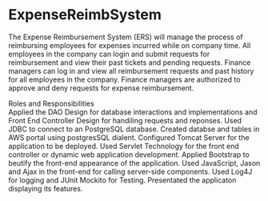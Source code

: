 # ExpenseReimbSystem
The Expense Reimbursement System (ERS) will manage the process of reimbursing employees for expenses incurred while on company time. All employees in the company can login and submit requests for reimbursement and view their past tickets and pending requests. Finance managers can log in and view all reimbursement requests and past history for all employees in the company. Finance managers are authorized to approve and deny requests for expense reimbursement.

Roles and Responsibilities\
Applied the DAO Design for database interactions and implementations and Front End Controller Design for handiling requests and reponses.
Used JDBC to connect to an PostgreSQL database.
Created databse and tables in AWS portal using postgresSQL dialent.
Configured Tomcat Server for the application to be deployed.
Used Servlet Technology for the front end controller or dynamic web application development.
Applied Bootstrap to beutify the front-end appearance of the application.
Used JavaScript, Jason and Ajax in the front-end for calling server-side components.
Used Log4J for logging and JUnit Mockito for Testing.
Presentated the applicaton displaying its features.
